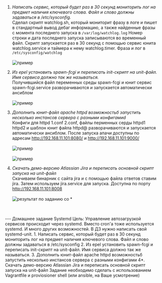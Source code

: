 

1. *Написать сервис, который будет раз в 30 секунд мониторить лог на предмет наличия ключевого слова. Файл и слово должны задаваться в /etc/sysconfig.*<br>
   Сделал скрипт watchlog.sh, который мониторит фразу в логе и пишет в стандартный вывод дебаг информацию, а также найденные фразы с момента последнего запуска в ``` /var/log/watchlog.log ``` Номер строки и дата последнего запуска записываются во временный файл. Скрипт запускается раз в 30 секунд с помощью сервис юнита watchlog.service и таймера к нему watchlog.timer. Фраза и лог в ```/etc/sysconfig/watchlog ``` <br><br>
![пример](https://github.com/perhamm/otus-linux/blob/master/Ex08/watch%20log.PNG)


2. *Из epel установить spawn-fcgi и переписать init-скрипт на unit-файл. Имя сервиса должно так же называться.*<br>
Получившийся файл переменных среды spawn-fcgi и юнит сервис spawn-fcgi.service разворачиваются и запускается автоматически ансиблом <br><br>
![пример](https://github.com/perhamm/otus-linux/blob/master/Ex08/fcgi.PNG)

3. *Дополнить юнит-файл apache httpd возможностьб запустить несколько инстансов сервера с разными конфигамиd*<br>
Конфиги для httpd 1.conf 2.conf, файлы перменных серды httpd1 httpd2 и шаблон юнит файла httpd@ разворачиваются и запускается автоматически ансиблом. После запуска апачи доступны по адресам  http://192.168.11.101:8080/ и  http://192.168.11.101:9000/ <br><br>
![пример](https://github.com/perhamm/otus-linux/blob/master/Ex08/httpd%208080.PNG)<br><br>
![пример](https://github.com/perhamm/otus-linux/blob/master/Ex08/httpd%209000.PNG)

4. *Скачать демо-версию Atlassian Jira и переписать основной скрипт запуска на unit-файл*<br>
Скачиваем бинарник с сайта jira и с помощью файла ответов ставим jira. Затем используем jira.service для запуска. Доступна по порту http://192.168.11.101:8008 <br><br>
![результат по заданию со *](https://github.com/perhamm/otus-linux/blob/master/Ex08/jira%208008.PNG)
<br>
<br>
---
Домашнее задание
Systemd
Цель: Управление автозагрузкой сервисов происходит через systemd. Вместо cron'а тоже используется systemd. И много других возможностей. В ДЗ нужно написать свой systemd-unit.
1. Написать сервис, который будет раз в 30 секунд мониторить лог на предмет наличия ключевого слова. Файл и слово должны задаваться в /etc/sysconfig
2. Из epel установить spawn-fcgi и переписать init-скрипт на unit-файл. Имя сервиса должно так же называться.
3. Дополнить юнит-файл apache httpd возможностьб запустить несколько инстансов сервера с разными конфигами
4*. Скачать демо-версию Atlassian Jira и переписать основной скрипт запуска на unit-файл
Задание необходимо сделать с использованием Vagrantfile и proviosioner shell (или ansible, на Ваше усмотрение) 
